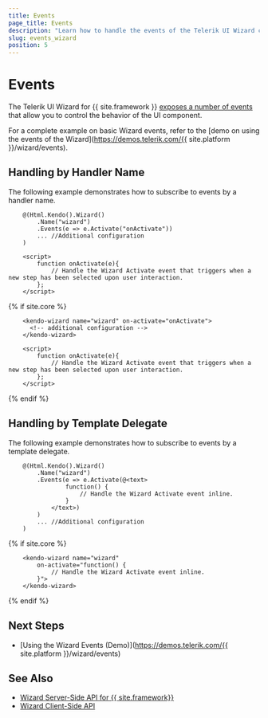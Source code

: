 ```yaml
---
title: Events
page_title: Events
description: "Learn how to handle the events of the Telerik UI Wizard component for {{ site.framework }}."
slug: events_wizard
position: 5
---
```


# Events

The Telerik UI Wizard for {{ site.framework }} [exposes a number of events](/api/kendo.mvc.ui.fluent/wizardeventbuilder) that allow you to control the behavior of the UI component.

For a complete example on basic Wizard events, refer to the [demo on using the events of the Wizard](https://demos.telerik.com/{{ site.platform }}/wizard/events).

## Handling by Handler Name

The following example demonstrates how to subscribe to events by a handler name.

```HtmlHelper
    @(Html.Kendo().Wizard()
        .Name("wizard")
        .Events(e => e.Activate("onActivate"))
        ... //Additional configuration
    )

    <script>
        function onActivate(e){
            // Handle the Wizard Activate event that triggers when a new step has been selected upon user interaction.
        };
    </script>
```

{% if site.core %}
```TagHelper
    <kendo-wizard name="wizard" on-activate="onActivate">
      <!-- additional configuration -->
    </kendo-wizard>

    <script>
        function onActivate(e){
            // Handle the Wizard Activate event that triggers when a new step has been selected upon user interaction.
        };
    </script>
```
{% endif %}

## Handling by Template Delegate

The following example demonstrates how to subscribe to events by a template delegate.

```HtmlHelper
    @(Html.Kendo().Wizard()
        .Name("wizard")
        .Events(e => e.Activate(@<text>
                function() {
                    // Handle the Wizard Activate event inline.
                }
            </text>)
        )
        ... //Additional configuration
    )
```

{% if site.core %}
```TagHelper
    <kendo-wizard name="wizard" 
        on-activate="function() {
            // Handle the Wizard Activate event inline.
        }">
    </kendo-wizard>
```
{% endif %}

## Next Steps

* [Using the Wizard Events (Demo)](https://demos.telerik.com/{{ site.platform }}/wizard/events)

## See Also

* [Wizard Server-Side API for {{ site.framework}}](/api/wizard)
* [Wizard Client-Side API](https://docs.telerik.com/kendo-ui/api/javascript/ui/wizard)